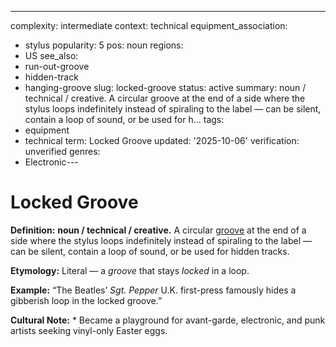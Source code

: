 ---
complexity: intermediate
context: technical
equipment_association:
- stylus
popularity: 5
pos: noun
regions:
- US
see_also:
- run-out-groove
- hidden-track
- hanging-groove
slug: locked-groove
status: active
summary: noun / technical / creative. A circular groove at the end of a side where
  the stylus loops indefinitely instead of spiraling to the label — can be silent,
  contain a loop of sound, or be used for h...
tags:
- equipment
- technical
term: Locked Groove
updated: '2025-10-06'
verification: unverified
genres:
- Electronic---

# Locked Groove

**Definition:** **noun / technical / creative.** A circular [groove](../g/groove-wear/) at the end of a side where the stylus loops indefinitely instead of spiraling to the label — can be silent, contain a loop of sound, or be used for hidden tracks.

**Etymology:** Literal — a *groove* that stays *locked* in a loop.

**Example:** “The Beatles’ *Sgt. Pepper* U.K. first-press famously hides a gibberish loop in the locked groove.”

**Cultural Note:** * Became a playground for avant-garde, electronic, and punk artists seeking vinyl-only Easter eggs.

